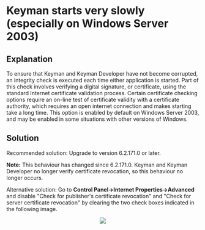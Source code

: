 # Keyman starts very slowly (especially on Windows Server 2003)

<h2>Explanation</h2><p>
To ensure that Keyman and Keyman Developer have not become corrupted, an integrity check is executed 
each time either application is started.  Part of this check involves verifying a digital signature, 
or certificate, using the standard Internet certificate validation process. Certain certificate checking 
options require an on-line test of certificate validity with a certificate authority, which requires 
an open internet connection and makes starting take a long time.  This option is enabled by default 
on Windows Server 2003, and may be enabled in some situations with other versions of Windows.
</p>

<h2>Solution</h2><p>
Recommended solution: Upgrade to version 6.2.171.0 or later.
</p>
<p><b>Note:</b> This behaviour has changed since 6.2.171.0.  Keyman and Keyman Developer no longer verify
certificate revocation, so this behaviour no longer occurs.</p>
<p>
Alternative solution: Go to <b>Control Panel->Internet Properties->Advanced</b> and disable "Check for  
publisher's certificate revocation" and "Check for server certificate revocation" by clearing the two 
check boxes indicated in the following image.
<div align=center><img src="/kb/files/kmkb0009/properties.jpg"></div>
</p>
